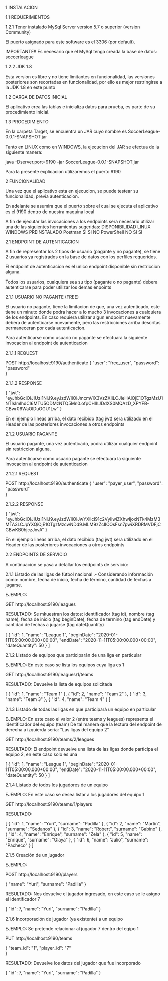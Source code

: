 1 INSTALACION

1.1 REQUERIMIENTOS

1.2.1 Tener instalado MySql Server version 5.7 o superior (version Community)

El puerto asignado para este software es el 3306 (por default).

IMPORTANTE!!
Es necesario que el MySql tenga creada la base de datos: 
soccerleague

1.2.2 JDK 1.8 

Esta version es libre y no tiene limitantes en funcionalidad, las versiones posteriores son recortadas en
funcionalidad, por ello es mejor restringirse a la JDK 1.8 en este punto

1.2 CARGA DE DATOS INICIAL

El aplicativo crea las tablas e inicializa datos para prueba, es parte de su procedimiento inicial.

1.3 PROCEDIMIENTO

En la carpeta Target, se encuentra un JAR cuyo nombre es SoccerLeague-0.0.1-SNAPSHOT.jar

Tanto en LINUX como en WINDOWS, la ejecucion del JAR se efectua de la siguiente manera:

java -Dserver.port=9190 -jar SoccerLeague-0.0.1-SNAPSHOT.jar

Para la presente explicacion utilizaremos el puerto 9190

2 FUNCIONALIDAD

Una vez que el aplicativo esta en ejecucion, se puede testear su funcionalidad, previa autenticacion.

En adelante se asumira que el puerto sobre el cual se ejecuta el aplicativo es el 9190 dentro de nuestra maquina local

A fin de ejecutar las invocaciones a los endpoints sera necesario utilizar una de las siguientes herramientas 
sugeridas:
		DISPONIBILIDAD
		LINUX	WINDOWS	PREINSTALADO
Postman		SI	SI	NO
PowerShell	NO	SI	SI

2.1 ENDPOINT DE AUTENTICACION

A fin de representar los 2 tipos de usuario (pagante y no pagante), se tiene 2 usuarios ya registrados en la base 
de datos con los perfiles requeridos.

El endpoint de autenticacion es el unico endpoint disponible sin restriccion alguna.

Todos los usuarios, cualquiera sea su tipo (pagante o no pagante) debera autenticarse para poder utilizar los demas
enpoints

2.1.1 USUARIO NO PAGANTE (FREE)

El usuario no pagante, tiene la limitacion de que, una vez autenticado, este tiene un minuto donde podra hacer a lo mucho
3 invocaciones a cualquiera de los endpoints. En caso requiera utilizar algun endpoint nuevamente debera de
autenticarse nuevamente, pero las restricciones arriba descritas permaneceran por cada autenticacion.

Para autenticarse como usuario no pagante se efectuara la siguiente invocacion al endpoint de autenticacion

2.1.1.1 REQUEST 

POST http://localhost:9190/authenticate
{
        "user": "free_user",
        "password": "password"    
}

2.1.1.2 RESPONSE

{
    "jwt": "eyJhbGciOiJIUzI1NiJ9.eyJzdWIiOiJmcmVlX3VzZXIiLCJleHAiOjE1OTgzMzU1NTIsImlhdCI6MTU5ODMzNTQ5Mn0.ofpCHlhJDdXS0MQAzD_XPYFB-CBwr06WaOlDuOGU1Lw"
}


En el ejemplo lineas arriba, el dato recibido (tag jwt) sera utilizado en el Header de las posteriores invocaciones a 
otros endpoints

2.1.2 USUARIO PAGANTE 

El usuario pagante, una vez autenticado, podra utilizar cualquier endpoint sin restriccion alguna.

Para autenticarse como usuario pagante se efectuara la siguiente invocacion al endpoint de autenticacion

2.1.2.1 REQUEST 

POST http://localhost:9190/authenticate
{
        "user": "payer_user",
        "password": "password"    
}

2.1.2.2 RESPONSE

{
    "jwt": "eyJhbGciOiJIUzI1NiJ9.eyJzdWIiOiJwYXllcl91c2VyIiwiZXhwIjoxNTk4MzM3MTA3LCJpYXQiOjE1OTgzMzcwNDd9.MLM9zZcIICOsFsn7pwiXRDRMVDFjCGBwKB0hjczJxvA"
}

En el ejemplo lineas arriba, el dato recibido (tag jwt) sera utilizado en el Header de las posteriores invocaciones a 
otros endpoints

2.2 ENDPOINTS DE SERVICIO

A continuacion se pasa a detallar los endpoints de servicio:

2.1.1 Listado de las ligas de fútbol nacional .- Considerando información como: 
      nombre, fecha de inicio, fecha de término, cantidad de fechas a jugarse.

EJEMPLO:

GET http://localhost:9190/leagues

RESULTADO: Se mkuestran los datos: identificador (tag id), nombre (tag name), fecha de inicio (tag beginDate),
	   fecha de termino (tag endDate) y cantidad de fechas a jugarse (tag dateQuantity)

[
    {
        "id": 1,
        "name": "League 1",
        "beginDate": "2020-01-11T05:00:00.000+00:00",
        "endDate": "2020-11-11T05:00:00.000+00:00",
        "dateQuantity": 50
    }
]

2.1.2 Listado de equipos que participarán de una liga en particular 

EJEMPLO: En este caso se lista los equipos cuya liga es 1

GET http://localhost:9190/leagues/1/teams

RESULTADO: Devuelve la lista de equipos solicitada

[
    {
        "id": 1,
        "name": "Team 1"
    },
    {
        "id": 2,
        "name": "Team 2"
    },
    {
        "id": 3,
        "name": "Team 3"
    },
    {
        "id": 4,
        "name": "Team 4"
    }
]


2.1.3 Listado de todas las ligas en que participará un equipo en particular 

EJEMPLO: En este caso el valor 2 (entre teams y leagues) representa el identificador del equipo (team)
	 De tal manera que la lectura del endpoint de derecha a izquierda seria: 
	 "Las ligas del equipo 2"

GET http://localhost:9190/teams/2/leagues

RESULTADO: El endpoint devuelve una lista de las ligas donde participa el equipo 2, en este caso solo es una

[
    {
        "id": 1,
        "name": "League 1",
        "beginDate": "2020-01-11T05:00:00.000+00:00",
        "endDate": "2020-11-11T05:00:00.000+00:00",
        "dateQuantity": 50
    }
]

2.1.4 Listado de todos los jugadores de un equipo	

EJEMPLO: En este caso se desea listar a los jugadores del equipo 1

GET http://localhost:9190/teams/1/players

RESULTADO:

[
    {
        "id": 1,
        "name": "Yuri",
        "surname": "Padilla"
    },
    {
        "id": 2,
        "name": "Martin",
        "surname": "Sedanos"
    },
    {
        "id": 3,
        "name": "Robert",
        "surname": "Gabino"
    },
    {
        "id": 4,
        "name": "Enrique",
        "surname": "Zela"
    },
    {
        "id": 5,
        "name": "Enrique",
        "surname": "Olaya"
    },
    {
        "id": 6,
        "name": "Julio",
        "surname": "Pacheco"
    }
]

2.1.5 Creación de un jugador	

EJEMPLO:

POST http://localhost:9190/players

{
    "name": "Yuri",
    "surname": "Padilla"
}

RESULTADO: Nos devuelve el jugador ingresado, en este caso se le asigno el identificador 7

{
    "id": 7,
    "name": "Yuri",
    "surname": "Padilla"
}

2.1.6 Incorporación de jugador (ya existente) a un equipo

EJEMPLO: Se pretende relacionar al jugador 7 dentro del eqipo 1

PUT http://localhost:9190/teams

{
        "team_id": "1",
        "player_id": "7"    
}

RESULTADO: Devuelve los datos del jugador que fue incorporado 

{
    "id": 7,
    "name": "Yuri",
    "surname": "Padilla"
}